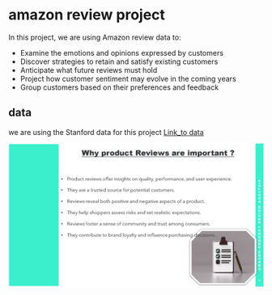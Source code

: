   # amazon review project 

In this project, we are using Amazon review data to:

* Examine the emotions and opinions expressed by customers
* Discover strategies to retain and satisfy existing customers
* Anticipate what future reviews must hold
* Project how customer sentiment may evolve in the coming years
* Group customers based on their preferences and feedback

## data
  we are using the Stanford data for this project
  [Link_to data](https://cseweb.ucsd.edu/~jmcauley/datasets/amazon/links.html)

  ![''](git_readme_images/image_1.png)

